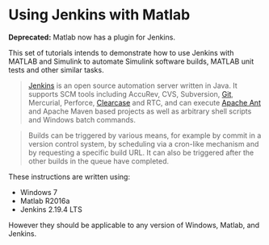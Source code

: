 # Using Jenkins with Matlab

**Deprecated:** Matlab now has a plugin for Jenkins.

This set of tutorials intends to demonstrate how to use Jenkins with MATLAB and Simulink to automate Simulink software builds, MATLAB unit tests and other similar tasks.

> [Jenkins](https://jenkins.io) is an open source automation server written in Java. It supports SCM tools including AccuRev, CVS, Subversion, [Git](https://en.wikipedia.org/wiki/Git), Mercurial, Perforce, [Clearcase](https://en.wikipedia.org/wiki/Rational_ClearCase) and RTC, and can execute [Apache Ant](http://ant.apache.org) and Apache Maven based projects as well as arbitrary shell scripts and Windows batch commands.

> Builds can be triggered by various means, for example by commit in a version control system, by scheduling via a cron-like mechanism and by requesting a specific build URL. It can also be triggered after the other builds in the queue have completed.

These instructions are written using:

- Windows 7
- Matlab R2016a
- Jenkins 2.19.4 LTS

However they should be applicable to any version of Windows, Matlab, and Jenkins.
